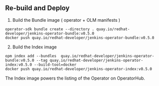 ## Re-build and Deploy


1. Build the Bundle image ( operator + OLM manifests )

```
operator-sdk bundle create --directory . quay.io/redhat-developer/jenkins-operator-bundle:v0.5.0
docker push quay.io/redhat-developer/jenkins-operator-bundle:v0.5.0
```

2. Build the Index image

```
opm index add --bundles  quay.io/redhat-developer/jenkins-operator-bundle:v0.5.0 --tag quay.io/redhat-developer/jenkins-operator-index:v0.5.0 --build-tool=docker
docker push quay.io/redhat-developer/jenkins-operator-index:v0.5.0
```

The Index image powers the listing of the Operator on OperatorHub.
